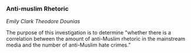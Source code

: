 ### Anti-muslim Rhetoric

_Emily Clark_
_Theodore Dounias_

The purpose of this investigation is to determine "whether there is a correlation between the amount of anti-Muslim rhetoric in the mainstream media and the number of anti-Muslim hate crimes.” 